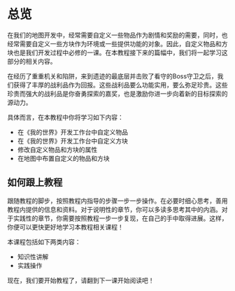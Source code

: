 # 总览

在我们的地图开发中，经常需要自定义一些物品作为剧情和奖励的需要，同时，也经常需要自定义一些方块作为环境或一些提供功能的对象。因此，自定义物品和方块也是我们开发过程中必修的一课。在本教程接下来的篇幅中，我们将一起学习这部分的相关内容。

在经历了重重机关和陷阱，来到遗迹的最底层并击败了看守的Boss守卫之后，我们获得了丰厚的战利品作为回报。这些战利品要么功能实用，要么弥足珍贵。这些珍贵而强大的战利品是你奋勇探索的嘉奖，也是激励你进一步向着新的目标探索的源动力。

具体而言，在本教程中你将学习如下内容：

- 在《我的世界》开发工作台中自定义物品
- 在《我的世界》开发工作台中自定义方块
- 修改自定义物品和方块的属性
- 在地图中布置自定义的物品和方块

## 如何跟上教程

跟随教程的脚步，按照教程内指导的步骤一步一步操作。在必要时细心思考，善用教程内提供的信息和资料。对于说明性的章节，你可以多读多思考其中的内涵。对于实践性的章节，你需要按照教程一步一步复现，在自己的手中取得进展。这样，你便可以更快更好地学习本教程相关课程！

本课程包括如下两类内容：

- 知识性讲解
- 实践操作

现在，我们要开始教程了，请翻到下一课开始阅读吧！
